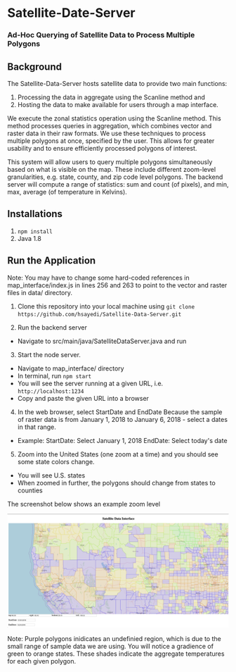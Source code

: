 # Satellite-Date-Server 
### Ad-Hoc Querying of Satellite Data to Process Multiple Polygons


## Background 

The Satellite-Data-Server hosts satellite data to provide two main functions: 
1. Processing the data in aggregate using the Scanline method and 
2. Hosting the data to make available for users through a map interface. 

We execute the zonal statistics operation using the Scanline method. This method processes queries in aggregation, which 
combines vector and raster data in their raw formats. We use these techniques to process multiple polygons at once, specified 
by the user. This allows for greater usability and to ensure efficiently processed polygons of interest. 

This system will allow users to query multiple polygons simultaneously based on what is visible on the map. 
These include different zoom-level granularities, e.g. state, county, and zip code level polygons. The backend server 
will compute a range of statistics: sum and count (of pixels), and min, max, average (of temperature in Kelvins). 

## Installations

1. ```npm install```
2. Java 1.8

## Run the Application

Note: You may have to change some hard-coded references in map_interface/index.js in lines 256 and 263 to point to the 
vector and raster files in data/ directory. 

1. Clone this repository into your local machine using ```git clone https://github.com/hsayedi/Satellite-Data-Server.git```

2. Run the backend server
  * Navigate to src/main/java/SatelliteDataServer.java and run
  
3. Start the node server. 
  * Navigate to map_interface/ directory
  * In terminal, run ```npm start``` 
  * You will see the server running at a given URL, i.e. ```http://localhost:1234```
  * Copy and paste the given URL into a browser
  
4. In the web browser, select StartDate and EndDate
  Because the sample of raster data is from January 1, 2018 to January 6, 2018 - select a dates in that range. 
  * Example: 
      StartDate: Select January 1, 2018
      EndDate: Select today's date

5. Zoom into the United States (one zoom at a time) and you should see some state colors change. 
  * You will see U.S. states 
  * When zoomed in further, the polygons should change from states to counties

The screenshot below shows an example zoom level 

![U.S. Counties](counties_zoom.png)

Note: Purple polygons inidicates an undefinied region, which is due to the small range of sample data we are using. You will 
notice a gradience of green to orange states. These shades indicate the aggregate temperatures for each given polygon. 



